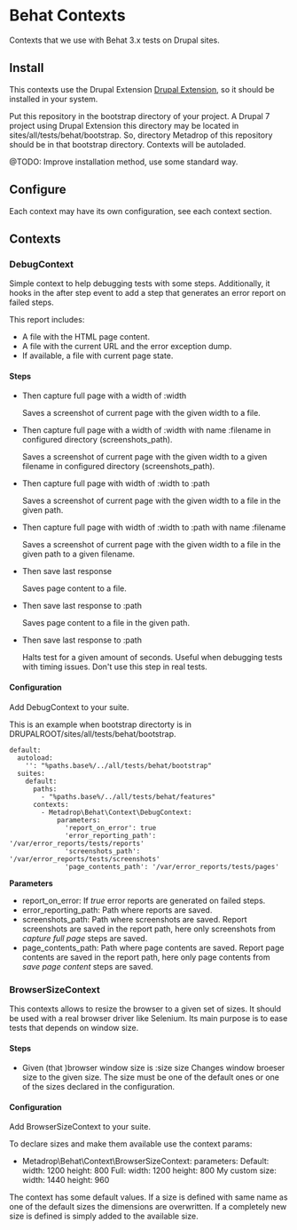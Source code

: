 # Behat Contexts


Contexts that we use with Behat 3.x tests on Drupal sites.

## Install

This contexts use the Drupal Extension [Drupal Extension](https://www.drupal.org/project/drupalextension), so it should be installed in your system.

Put this repository in the bootstrap directory of your project. A Drupal 7 project using Drupal Extension this directory may be located in sites/all/tests/behat/bootstrap. So, directory Metadrop of this repository should be in that bootstrap directory. Contexts will be autoladed.

@TODO: Improve installation method, use some standard way.

## Configure

Each context may have its own configuration, see each context section.

## Contexts

### DebugContext

Simple context to help debugging tests with some steps. Additionally, it hooks in the after step event to add a step that generates an error report on failed steps.

This report includes:
  - A file with the HTML page content.
  - A file with the current URL and the error exception dump.
  - If available, a file with current page state.


#### Steps

 - Then capture full page with a width of :width

   Saves a screenshot of current page with the given width to a file.

 - Then capture full page with a width of :width with name :filename in configured directory (screenshots_path).

   Saves a screenshot of current page with the given width to a given filename in configured directory (screenshots_path).

 - Then capture full page with width of :width to :path

   Saves a screenshot of current page with the given width to a file in the given path.

- Then capture full page with width of :width to :path with name :filename

   Saves a screenshot of current page with the given width to a file in the given path to a given filename.

- Then save last response

   Saves page content to a file.

- Then save last response to :path

   Saves page content to a file in the given path.

 - Then save last response to :path

   Halts test for a given amount of seconds. Useful when debugging tests with timing issues. Don't use this step in real tests.

#### Configuration
  Add DebugContext to your suite.

  This is an example when bootstrap directorty is in DRUPALROOT/sites/all/tests/behat/bootstrap.

```
default:
  autoload:
    '': "%paths.base%/../all/tests/behat/bootstrap"
  suites:
    default:
      paths:
        - "%paths.base%/../all/tests/behat/features"
      contexts:
        - Metadrop\Behat\Context\DebugContext:
            parameters:
              'report_on_error': true
              'error_reporting_path': '/var/error_reports/tests/reports'
              'screenshots_path': '/var/error_reports/tests/screenshots'
              'page_contents_path': '/var/error_reports/tests/pages'
```

**Parameters**
  - report_on_error: If _true_ error reports are generated on failed steps.
  - error_reporting_path: Path where reports are saved.
  - screenshots_path: Path where screenshots are saved. Report screenshots are saved in the report path, here only screenshots from _capture full page_ steps are saved.
  - page_contents_path: Path where page contents are saved. Report page contents are saved in the report path, here only page contents from _save page content_ steps are saved.


### BrowserSizeContext

  This contexts allows to resize the browser to a given set of sizes. It should
  be used with a real browser driver like Selenium. Its main purpose is to ease
  tests that depends on window size.


#### Steps

 - Given (that )browser window size is :size size
   Changes window broeser size to the given size. The size must be one of the
   default ones or one of the sizes declared in the configuration.

#### Configuration

  Add BrowserSizeContext to your suite.

  To declare sizes and make them available use the context params:

  - Metadrop\Behat\Context\BrowserSizeContext:
      parameters:
        Default:
          width: 1200
          height: 800
        Full:
          width: 1200
          height: 800
        My custom size:
          width: 1440
          height: 960


  The context has some default values. If a size is defined with same name as
  one of the default sizes the dimensions are overwritten. If a completely new
  size is defined is simply added to the available size.



